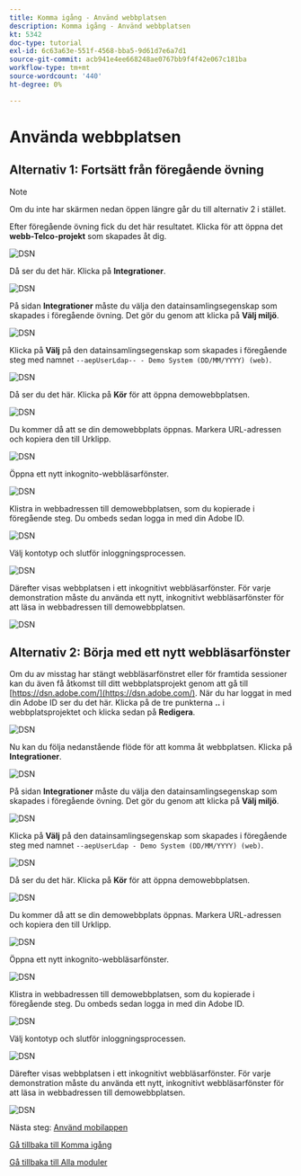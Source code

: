 ```yaml
---
title: Komma igång - Använd webbplatsen
description: Komma igång - Använd webbplatsen
kt: 5342
doc-type: tutorial
exl-id: 6c63a63e-551f-4568-bba5-9d61d7e6a7d1
source-git-commit: acb941e4ee668248ae0767bb9f4f42e067c181ba
workflow-type: tm+mt
source-wordcount: '440'
ht-degree: 0%

---
```


# Använda webbplatsen

## Alternativ 1: Fortsätt från föregående övning

>[!NOTE]
>
>Om du inte har skärmen nedan öppen längre går du till alternativ 2 i stället.

Efter föregående övning fick du det här resultatet. Klicka för att öppna det **webb-Telco-projekt** som skapades åt dig.

![DSN](./images/dsn5a.png)

Då ser du det här. Klicka på **Integrationer**.

![DSN](./images/web1.png)

På sidan **Integrationer** måste du välja den datainsamlingsegenskap som skapades i föregående övning. Det gör du genom att klicka på **Välj miljö**.

![DSN](./images/web2.png)

Klicka på **Välj** på den datainsamlingsegenskap som skapades i föregående steg med namnet `--aepUserLdap-- - Demo System (DD/MM/YYYY) (web)`.

![DSN](./images/web2a.png)

Då ser du det här. Klicka på **Kör** för att öppna demowebbplatsen.

![DSN](./images/web2b.png)

Du kommer då att se din demowebbplats öppnas. Markera URL-adressen och kopiera den till Urklipp.

![DSN](./images/web3.png)

Öppna ett nytt inkognito-webbläsarfönster.

![DSN](./images/web4.png)

Klistra in webbadressen till demowebbplatsen, som du kopierade i föregående steg. Du ombeds sedan logga in med din Adobe ID.

![DSN](./images/web5.png)

Välj kontotyp och slutför inloggningsprocessen.

![DSN](./images/web6.png)

Därefter visas webbplatsen i ett inkognitivt webbläsarfönster. För varje demonstration måste du använda ett nytt, inkognitivt webbläsarfönster för att läsa in webbadressen till demowebbplatsen.

![DSN](./images/web7.png)

## Alternativ 2: Börja med ett nytt webbläsarfönster

Om du av misstag har stängt webbläsarfönstret eller för framtida sessioner kan du även få åtkomst till ditt webbplatsprojekt genom att gå till [https://dsn.adobe.com/](https://dsn.adobe.com/). När du har loggat in med din Adobe ID ser du det här. Klicka på de tre punkterna **..** i webbplatsprojektet och klicka sedan på **Redigera**.

![DSN](./images/web8.png)

Nu kan du följa nedanstående flöde för att komma åt webbplatsen. Klicka på **Integrationer**.

![DSN](./images/web1.png)

På sidan **Integrationer** måste du välja den datainsamlingsegenskap som skapades i föregående övning. Det gör du genom att klicka på **Välj miljö**.

![DSN](./images/web2.png)

Klicka på **Välj** på den datainsamlingsegenskap som skapades i föregående steg med namnet `--aepUserLdap - Demo System (DD/MM/YYYY) (web)`.

![DSN](./images/web2a.png)

Då ser du det här. Klicka på **Kör** för att öppna demowebbplatsen.

![DSN](./images/web2b.png)

Du kommer då att se din demowebbplats öppnas. Markera URL-adressen och kopiera den till Urklipp.

![DSN](./images/web3.png)

Öppna ett nytt inkognito-webbläsarfönster.

![DSN](./images/web4.png)

Klistra in webbadressen till demowebbplatsen, som du kopierade i föregående steg. Du ombeds sedan logga in med din Adobe ID.

![DSN](./images/web5.png)

Välj kontotyp och slutför inloggningsprocessen.

![DSN](./images/web6.png)

Därefter visas webbplatsen i ett inkognitivt webbläsarfönster. För varje demonstration måste du använda ett nytt, inkognitivt webbläsarfönster för att läsa in webbadressen till demowebbplatsen.

![DSN](./images/web7.png)

Nästa steg: [Använd mobilappen](./ex5.md)

[Gå tillbaka till Komma igång](./getting-started.md)

[Gå tillbaka till Alla moduler](./../../../overview.md)
